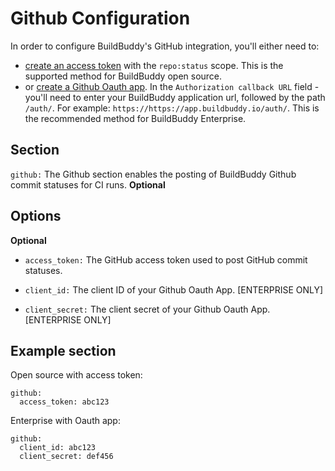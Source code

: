<!--
{
  "name": "Github",
  "category": "5eed3e2ace045b343fc0a328",
  "priority": 500
}
-->

# Github Configuration

In order to configure BuildBuddy's GitHub integration, you'll either need to:

- [create an access token](https://docs.github.com/en/github/authenticating-to-github/creating-a-personal-access-token) with the `repo:status` scope. This is the supported method for BuildBuddy open source.
- or [create a Github Oauth app](https://docs.github.com/en/developers/apps/creating-an-oauth-app). In the `Authorization callback URL` field - you'll need to enter your BuildBuddy application url, followed by the path `/auth/`. For example: `https://https://app.buildbuddy.io/auth/`. This is the recommended method for BuildBuddy Enterprise.

## Section

`github:` The Github section enables the posting of BuildBuddy Github commit statuses for CI runs. **Optional**

## Options

**Optional**

- `access_token:` The GitHub access token used to post GitHub commit statuses.

- `client_id:` The client ID of your Github Oauth App. [ENTERPRISE ONLY]

- `client_secret:` The client secret of your Github Oauth App. [ENTERPRISE ONLY]

## Example section

Open source with access token:

```
github:
  access_token: abc123
```

Enterprise with Oauth app:

```
github:
  client_id: abc123
  client_secret: def456
```
